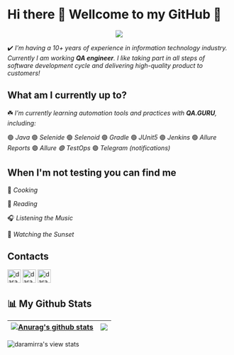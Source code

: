 # Hi there :herb: Wellcome to my GitHub :purple_heart:

<p align="center">
  <img src="https://readme-typing-svg.herokuapp.com?color=9152C0&center=true&vCenter=true&lines=I%E2%80%99m+Daria+Lapshinova;QA+engineer" />
</p>

:heavy_check_mark: *I’m having a 10+ years of experience in information technology industry. Currently I am working **QA engineer**. I like taking part in all steps of software development cycle and delivering high-quality product to customers!*

## What am I currently up to?

:shamrock:  *I’m currently learning automation tools and practices with **QA.GURU**, including:*

:green_circle: *Java* :purple_circle: *Selenide* :green_circle: *Selenoid* :purple_circle: *Gradle* :green_circle: *JUnit5* :purple_circle: *Jenkins* :green_circle: *Allure Reports* :purple_circle: *Allure :green_circle: TestOps* :purple_circle: *Telegram (notifications)*

## When I'm not testing you can find me
:mushroom: *Cooking*

:open_book: *Reading*

:headphones: *Listening the Music*

:purple_heart: *Watching the Sunset*

## Contacts
[<img  alt="daramirra | Telegram" width="30px" src="https://github.githubassets.com/favicons/favicon.svg">](https://github.com/daramirra)
[<img  alt="daramirra | Telegram" width="30px" src="https://telegram.org/favicon.ico">](https://t.me/daramirra) 
[<img  alt="daramirra | Instagram" width="30px" src="https://www.instagram.com/static/images/ico/favicon-192.png/68d99ba29cc8.png">](https://www.instagram.com/daramira)

## :bar_chart: My Github Stats
| <a href="https://github.com/daramirra/github-readme-stats"><img align="center" src="https://github-readme-stats.vercel.app/api?username=daramirra&show_icons=true&include_all_commits=true&theme=buefy&hide_border=true" alt="Anurag's github stats" /></a> | <a href="https://github.com/daramirra/github-readme-stats"><img align="center" src="https://github-readme-stats.vercel.app/api/top-langs/?username=daramirra&layout=compact&theme=buefy&hide_border=true" /></a> |
| ------------- | ------------- |

![daramirra's view stats](https://komarev.com/ghpvc/?username=daramirra-gh&color=blueviolet&style=flat)

<!--
- ⚡ Fun fact: ...
-->

